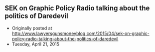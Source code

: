 ## SEK on Graphic Policy Radio talking about the politics of Daredevil

 * Originally posted at http://www.lawyersgunsmoneyblog.com/2015/04/sek-on-graphic-policy-radio-talking-about-the-politics-of-daredevil
 * Tuesday, April 21, 2015



